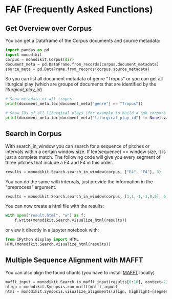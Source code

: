 # FAF (Frequently Asked Functions)
## Get Overview over Corpus
You can get a Dataframe of the Corpus documents and source metadata:
```python
import pandas as pd
import monodikit
corpus = monodikit.Corpus(dir)
document_meta = pd.DataFrame.from_records(corpus.document_metadata)
source_meta = pd.DataFrame.from_records(corpus.source_metadata)
```

So you can list all document metadata of genre "Tropus" 
or you can get all liturgical play
(which are groups of documents that are identified by the *liturgical_play_id*)

```python
# Show metadata of all tropes
print(document_meta.loc[document_meta["genre"] == "Tropus"]) 

# Show IDs of all liturgical plays (for example to build a sub corpora out of one or all of them)
print(document_meta.loc[document_meta["liturgical_play_id"] != None].value_counts())
```

## Search in Corpus
With search_in_window you can search for a sequence of pitches or intervals within a certain window size. 
If len(sequence) == window size, it is just a complete match. The following code will give you every segment 
of three pitches that include a E4 and F4 in this order.
```python
results = monodikit.Search.search_in_window(corpus, ["E4", "F4"], 3)
```
You can do the same with intervals, just provide the information in the "preprocess" argument.
```python
results = monodikit.Search.search_in_window(corpus, [1,1,-1,-1,0,0], 6,  preprocess="intervals")
```
You can now create a html file with the results:
```python
with open("result.html", "w") as f:
    f.write(monodikit.Search.visualize_html(results))
```
or view it directly in a jupyter notebook with:
```python
from IPython.display import HTML
HTML(monodikit.Search.visualize_html(results))
```

## Multiple Sequence Alignment with MAFFT
You can also align the found chants (you have to install [MAFFT](https://mafft.cbrc.jp/alignment/software/) locally)

```python
mafft_input = monodikit.Search.to_mafft_input(results[0:10], context=2) # Align the first 10 search results
align = monodikit.Synopsis.run_mafft(mafft_input)
html = monodikit.Synopsis.visualize_alignments(align, highlight=[segment["ids"] for result in results for segment in result["segments"]], offset=2) # visualize and highligh notes that were in the search result window.
```